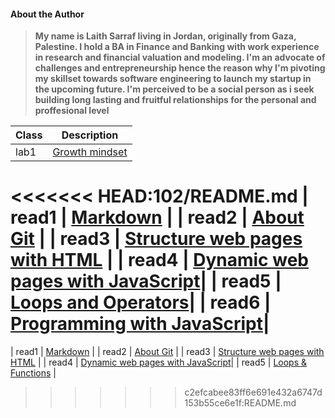 #### About the Author
> **My name is Laith Sarraf living in Jordan, originally from Gaza, Palestine. I hold a BA in Finance and Banking with work experience in research and financial valuation and modeling. I'm an advocate of challenges and entrepreneurship hence the reason why I'm pivoting my skillset towards software engineering to launch my startup in the upcoming future. I'm perceived to be a social person as i seek building long lasting and fruitful relationships for the personal and proffesional level**


| Class  | Description |
| ----------- | ----------- |
| lab1 | [Growth mindset](https://laithsarraf.github.io/reading-notes/lab1) |
<<<<<<< HEAD:102/README.md
| read1 | [Markdown](read1.md) |
| read2 | [About Git](read2.md) |
| read3 |  [Structure web pages with HTML](read3.md) |
| read4 | [Dynamic web pages with JavaScript](read4.md)| 
| read5 | [Loops and Operators](read5.md)| 
| read6 | [Programming with JavaScript](read6.md)|
=======
| read1 | [Markdown](https://laithsarraf.github.io/reading-notes/read1) |
| read2 | [About Git](https://laithsarraf.github.io/reading-notes/read2) |
| read3 |  [Structure web pages with HTML](https://laithsarraf.github.io/reading-notes/read3) |
| read4 | [Dynamic web pages with JavaScript](https://laithsarraf.github.io/reading-notes/read4)| 
| read5 | [Loops & Functions](https://laithsarraf.github.io/reading-notes/read5) |


>>>>>>> c2efcabee83ff6e691e432a6747d153b55ce6e1f:README.md
